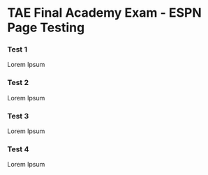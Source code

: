 # TAE Final Academy Exam - ESPN Page Testing

### Test 1

Lorem Ipsum

### Test 2

Lorem Ipsum

### Test 3

Lorem Ipsum

### Test 4

Lorem Ipsum
